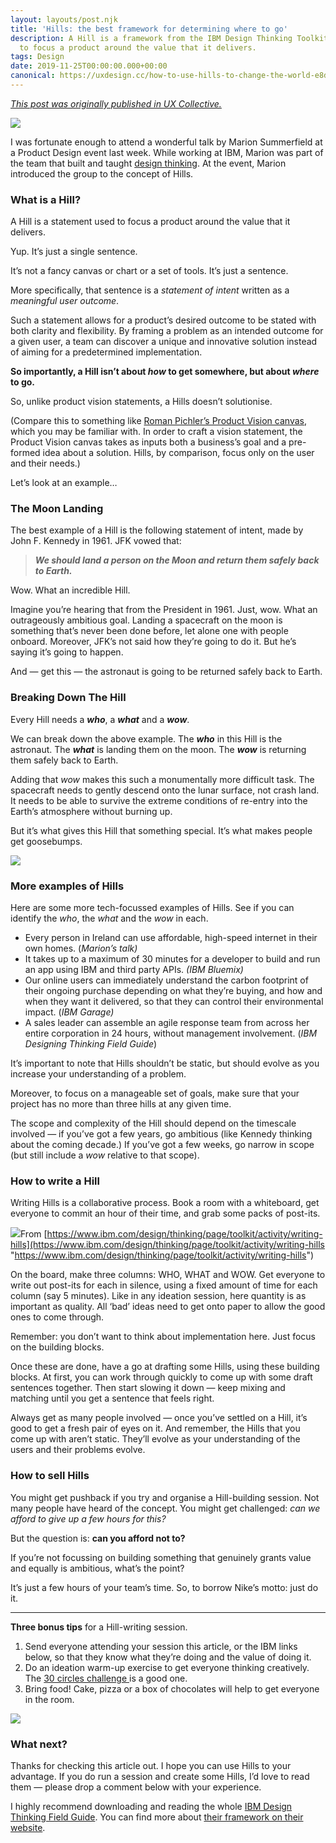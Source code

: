 ```yaml
---
layout: layouts/post.njk
title: 'Hills: the best framework for determining where to go'
description: A Hill is a framework from the IBM Design Thinking Toolkit that is used
  to focus a product around the value that it delivers.
tags: Design
date: 2019-11-25T00:00:00.000+00:00
canonical: https://uxdesign.cc/how-to-use-hills-to-change-the-world-e8dc0f2821bf
---
```

[_This post was originally published in UX Collective._](https://uxdesign.cc/how-to-use-hills-to-change-the-world-e8dc0f2821bf?source=friends_link&sk=973eb768d59f17cbf2ed560faa915940)

![](https://cdn-images-1.medium.com/max/1600/0*rBxFStieb1iMnoJD)

I was fortunate enough to attend a wonderful talk by Marion Summerfield at a Product Design event last week. While working at IBM, Marion was part of the team that built and taught [design thinking](https://www.ibm.com/design/thinking/page/toolkit). At the event, Marion introduced the group to the concept of Hills.

### What is a Hill?

A Hill is a statement used to focus a product around the value that it delivers.

Yup. It’s just a single sentence.

It’s not a fancy canvas or chart or a set of tools. It’s just a sentence.

More specifically, that sentence is a _statement of intent_ written as a _meaningful user outcome_.

Such a statement allows for a product’s desired outcome to be stated with both clarity and flexibility. By framing a problem as an intended outcome for a given user, a team can discover a unique and innovative solution instead of aiming for a predetermined implementation.

**So importantly, a Hill isn’t about _how_ to get somewhere, but about _where_ to go.**

So, unlike product vision statements, a Hills doesn’t solutionise.

(Compare this to something like [Roman Pichler’s Product Vision canvas](http://www.romanpichler.com/wp-content/uploads/2013/12/The_Product_Vision_Board_31.05.17.jpg), which you may be familiar with. In order to craft a vision statement, the Product Vision canvas takes as inputs both a business’s goal and a pre-formed idea about a solution. Hills, by comparison, focus only on the user and their needs.)

Let’s look at an example…

### **The Moon Landing**

The best example of a Hill is the following statement of intent, made by John F. Kennedy in 1961. JFK vowed that:

> **_We should land a person on the Moon and return them safely back to Earth._**

Wow. What an incredible Hill.

Imagine you’re hearing that from the President in 1961. Just, wow. What an outrageously ambitious goal. Landing a spacecraft on the moon is something that’s never been done before, let alone one with people onboard. Moreover, JFK’s not said how they’re going to do it. But he’s saying it’s going to happen.

And — get this — the astronaut is going to be returned safely back to Earth.

### Breaking Down The Hill

Every Hill needs a **_who_**, a **_what_** and a **_wow_**.

We can break down the above example. The **_who_** in this Hill is the astronaut. The **_what_** is landing them on the moon. The **_wow_** is returning them safely back to Earth.

Adding that _wow_ makes this such a monumentally more difficult task. The spacecraft needs to gently descend onto the lunar surface, not crash land. It needs to be able to survive the extreme conditions of re-entry into the Earth’s atmosphere without burning up.

But it’s what gives this Hill that something special. It’s what makes people get goosebumps.

![](https://cdn-images-1.medium.com/max/1600/0*ByNp_nLVef1YceXF)

### **More examples of Hills**

Here are some more tech-focussed examples of Hills. See if you can identify the _who_, the _what_ and the _wow_ in each.

* Every person in Ireland can use affordable, high-speed internet in their own homes. (_Marion’s talk)_
* It takes up to a maximum of 30 minutes for a developer to build and run an app using IBM and third party APIs. _(IBM Bluemix)_
* Our online users can immediately understand the carbon footprint of their ongoing purchase depending on what they’re buying, and how and when they want it delivered, so that they can control their environmental impact. (_IBM Garage)_
* A sales leader can assemble an agile response team from across her entire corporation in 24 hours, without management involvement. (_IBM Designing Thinking Field Guide_)

It’s important to note that Hills shouldn’t be static, but should evolve as you increase your understanding of a problem.

Moreover, to focus on a manageable set of goals, make sure that your project has no more than three hills at any given time.

The scope and complexity of the Hill should depend on the timescale involved — if you’ve got a few years, go ambitious (like Kennedy thinking about the coming decade.) If you’ve got a few weeks, go narrow in scope (but still include a _wow_ relative to that scope).

### How to write a Hill

Writing Hills is a collaborative process. Book a room with a whiteboard, get everyone to commit an hour of their time, and grab some packs of post-its.

![](https://cdn-images-1.medium.com/max/1200/0*Bfb7cDiRW2tGw5l7.jpg)From [https://www.ibm.com/design/thinking/page/toolkit/activity/writing-hills](https://www.ibm.com/design/thinking/page/toolkit/activity/writing-hills "https://www.ibm.com/design/thinking/page/toolkit/activity/writing-hills")

On the board, make three columns: WHO, WHAT and WOW. Get everyone to write out post-its for each in silence, using a fixed amount of time for each column (say 5 minutes). Like in any ideation session, here quantity is as important as quality. All ‘bad’ ideas need to get onto paper to allow the good ones to come through.

Remember: you don’t want to think about implementation here. Just focus on the building blocks.

Once these are done, have a go at drafting some Hills, using these building blocks. At first, you can work through quickly to come up with some draft sentences together. Then start slowing it down — keep mixing and matching until you get a sentence that feels right.

Always get as many people involved — once you’ve settled on a Hill, it’s good to get a fresh pair of eyes on it. And remember, the Hills that you come up with aren’t static. They’ll evolve as your understanding of the users and their problems evolve.

### How to sell Hills

You might get pushback if you try and organise a Hill-building session. Not many people have heard of the concept. You might get challenged: _can we afford to give up a few hours for this?_

But the question is: **can you afford not to?**

If you’re not focussing on building something that genuinely grants value and equally is ambitious, what’s the point?

It’s just a few hours of your team’s time. So, to borrow Nike’s motto: just do it.

***

**Three bonus tips** for a Hill-writing session.

1. Send everyone attending your session this article, or the IBM links below, so that they know what they’re doing and the value of doing it.
2. Do an ideation warm-up exercise to get everyone thinking creatively. The [30 circles challenge ](https://www.ideo.com/blog/build-your-creative-confidence-thirty-circles-exercise)is a good one.
3. Bring food! Cake, pizza or a box of chocolates will help to get everyone in the room.

![](https://cdn-images-1.medium.com/max/1600/0*PB11uwXBqTJrZGmR)

### What next?

Thanks for checking this article out. I hope you can use Hills to your advantage. If you do run a session and create some Hills, I’d love to read them — please drop a comment below with your experience.

I highly recommend downloading and reading the whole [IBM Design Thinking Field Guide](https://mergeblog1.files.wordpress.com/2015/10/ibm-design-thinking-field-guide-v3-1.pdf). You can find more about [their framework on their website](https://www.ibm.com/design/thinking/page/framework/keys/hills).